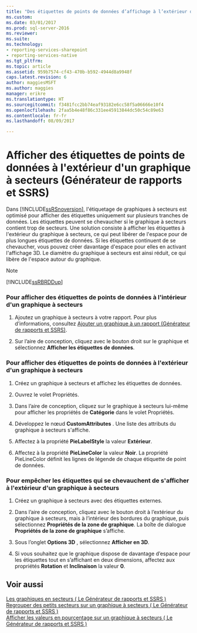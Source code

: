 ```yaml
---
title: "Des étiquettes de points de données d’affichage à l’extérieur d’un graphique à secteurs (Générateur de rapports et SSRS) | Documents Microsoft"
ms.custom: 
ms.date: 03/01/2017
ms.prod: sql-server-2016
ms.reviewer: 
ms.suite: 
ms.technology:
- reporting-services-sharepoint
- reporting-services-native
ms.tgt_pltfrm: 
ms.topic: article
ms.assetid: 959b7574-cf43-470b-b592-4944d8a9948f
caps.latest.revision: 6
author: maggiesMSFT
ms.author: maggies
manager: erikre
ms.translationtype: HT
ms.sourcegitcommit: f3481fcc2bb74eaf93182e6cc58f5a06666e10f4
ms.openlocfilehash: 2faa5b4e48f86c331ee45913844dc50c54c89e63
ms.contentlocale: fr-fr
ms.lasthandoff: 08/09/2017

---
```

# <a name="display-data-point-labels-outside-a-pie-chart-report-builder-and-ssrs"></a>Afficher des étiquettes de points de données à l'extérieur d'un graphique à secteurs (Générateur de rapports et SSRS)
  Dans [!INCLUDE[ssRSnoversion](../../includes/ssrsnoversion-md.md)], l'étiquetage de graphiques à secteurs est optimisé pour afficher des étiquettes uniquement sur plusieurs tranches de données. Les étiquettes peuvent se chevaucher si le graphique à secteurs contient trop de secteurs. Une solution consiste à afficher les étiquettes à l'extérieur du graphique à secteurs, ce qui peut libérer de l'espace pour de plus longues étiquettes de données. Si les étiquettes continuent de se chevaucher, vous pouvez créer davantage d'espace pour elles en activant l'affichage 3D. Le diamètre du graphique à secteurs est ainsi réduit, ce qui libère de l'espace autour du graphique.  
  
> [!NOTE]  
>  [!INCLUDE[ssRBRDDup](../../includes/ssrbrddup-md.md)]  
  
### <a name="to-display-data-point-labels-inside-a-pie-chart"></a>Pour afficher des étiquettes de points de données à l'intérieur d'un graphique à secteurs  
  
1.  Ajoutez un graphique à secteurs à votre rapport. Pour plus d’informations, consultez [Ajouter un graphique à un rapport &#40;Générateur de rapports et SSRS&#41;](../../reporting-services/report-design/add-a-chart-to-a-report-report-builder-and-ssrs.md).  
  
2.  Sur l’aire de conception, cliquez avec le bouton droit sur le graphique et sélectionnez **Afficher les étiquettes de données**.  
  
### <a name="to-display-data-point-labels-outside-a-pie-chart"></a>Pour afficher des étiquettes de points de données à l'extérieur d'un graphique à secteurs  
  
1.  Créez un graphique à secteurs et affichez les étiquettes de données.  
  
2.  Ouvrez le volet Propriétés.  
  
3.  Dans l’aire de conception, cliquez sur le graphique à secteurs lui-même pour afficher les propriétés de **Catégorie** dans le volet Propriétés.  
  
4.  Développez le nœud **CustomAttributes** . Une liste des attributs du graphique à secteurs s'affiche.  
  
5.  Affectez à la propriété **PieLabelStyle** la valeur **Extérieur**.  
  
6.  Affectez à la propriété **PieLineColor** la valeur **Noir**. La propriété PieLineColor définit les lignes de légende de chaque étiquette de point de données.  
  
### <a name="to-prevent-overlapping-labels-displayed-outside-a-pie-chart"></a>Pour empêcher les étiquettes qui se chevauchent de s'afficher à l'extérieur d'un graphique à secteurs  
  
1.  Créez un graphique à secteurs avec des étiquettes externes.  
  
2.  Dans l’aire de conception, cliquez avec le bouton droit à l’extérieur du graphique à secteurs, mais à l’intérieur des bordures du graphique, puis sélectionnez **Propriétés de la zone de graphique**. La boîte de dialogue **Propriétés de la zone de graphique** s’affiche.  
  
3.  Sous l’onglet **Options 3D** , sélectionnez **Afficher en 3D**.  
  
4.  Si vous souhaitez que le graphique dispose de davantage d’espace pour les étiquettes tout en s’affichant en deux dimensions, affectez aux propriétés **Rotation** et **Inclinaison** la valeur **0**.  
  
## <a name="see-also"></a>Voir aussi  
 [Les graphiques en secteurs &#40; Le Générateur de rapports et SSRS &#41;](../../reporting-services/report-design/pie-charts-report-builder-and-ssrs.md)   
 [Regrouper des petits secteurs sur un graphique à secteurs &#40; Le Générateur de rapports et SSRS &#41;](../../reporting-services/report-design/collect-small-slices-on-a-pie-chart-report-builder-and-ssrs.md)   
 [Afficher les valeurs en pourcentage sur un graphique à secteurs &#40; Le Générateur de rapports et SSRS &#41;](../../reporting-services/report-design/display-percentage-values-on-a-pie-chart-report-builder-and-ssrs.md)  
  
  
